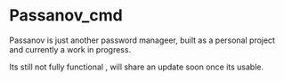 # Passanov_cmd

Passanov is just another password manageer, built as a  personal project and currently a work in progress.

Its still not fully functional , will share an update soon once its usable. 





